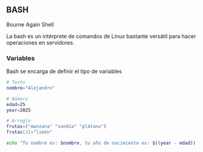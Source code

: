 ## BASH 

Bourne Again Shell

La bash es un intérprete de comandos de Linux bastante versátil para hacer operaciones en servidores.

### Variables

Bash se encarga de definir el tipo de variables

```bash
# Texto
nombre="Alejandro"

# Número
edad=25
year=2025

# Arreglo
frutas=("manzana" "sandía" "plátano")
frutas[3]="limón"

echo "Tu nombre es: $nombre, tu año de nacimiento es: $((year - edad)), tus frutas favoritas son: $ 
```
